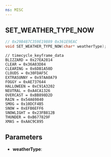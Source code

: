 ```yaml
---
ns: MISC
---
```

## SET_WEATHER_TYPE_NOW

```c
// 0x29B487C359E19889 0x361E9EAC
void SET_WEATHER_TYPE_NOW(char* weatherType);
```

```
// timecycle_keyframe_data
BLIZZARD = 0x27EA2814
CLEAR = 0x36A83D84
CLEARING = 0x6DB1A50D
CLOUDS = 0x30FDAF5C
EXTRASUNNY = 0x97AA0A79
FOGGY = 0xAE737644
HALLOWEEN = 0xC91A3202
NEUTRAL = 0xA4CA1326
OVERCAST = 0xBB898D2D
RAIN = 0x54A69840
SMOG = 0x10DCF4B5
SNOW = 0xEFB6EFF6
SNOWLIGHT = 0x23FB812B
THUNDER = 0xB677829F
XMAS = 0xAAC9C895
```

## Parameters
* **weatherType**: 

